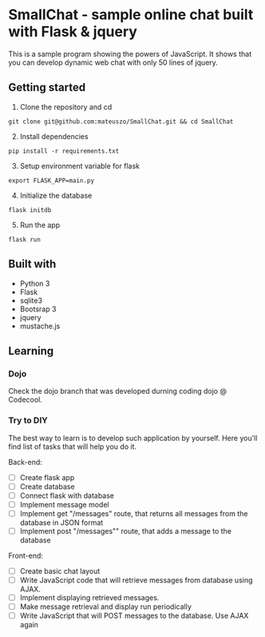 # SmallChat - sample online chat built with Flask & jquery
This is a sample program showing the powers of JavaScript.
It shows that you can develop dynamic web chat with only 50 lines of jquery.

## Getting started
1. Clone the repository and cd
```
git clone git@github.com:mateuszo/SmallChat.git && cd SmallChat
```

2. Install dependencies
```
pip install -r requirements.txt
```

3. Setup environment variable for flask
```
export FLASK_APP=main.py
```

4. Initialize the database
```
flask initdb
```

5. Run the app
```
flask run
```

## Built with
* Python 3
* Flask
* sqlite3
* Bootsrap 3
* jquery
* mustache.js


## Learning

### Dojo
Check the dojo branch that was developed durning coding dojo @ Codecool.

### Try to DIY
The best way to learn is to develop such application by yourself. Here you'll find list of tasks that will help you do it.

Back-end:
- [ ] Create flask app
- [ ] Create database
- [ ] Connect flask with database
- [ ] Implement message model
- [ ] Implement get "/messages" route, that returns all messages from the database in JSON format
- [ ] Implement post "/messages"" route, that adds a message to the database

Front-end:
- [ ] Create basic chat layout
- [ ] Write JavaScript code that will retrieve messages from database using AJAX.
- [ ] Implement displaying retrieved messages.
- [ ] Make message retrieval and display run periodically
- [ ] Write JavaScript that will POST messages to the database. Use AJAX again 
